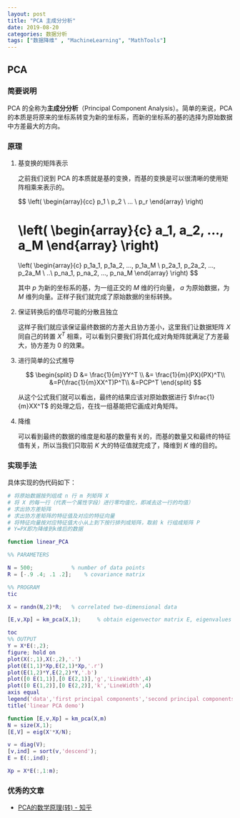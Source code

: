 ```yaml
---
layout: post
title: "PCA 主成分分析"
date: 2019-08-20
categories: 数据分析
tags: ["数据降维" , "MachineLearning", "MathTools"]
---
```

## PCA
### 简要说明
PCA 的全称为**主成分分析**（Principal Component Analysis）。简单的来说，PCA 的本质是将原来的坐标系转变为新的坐标系，而新的坐标系的基的选择为原始数据中方差最大的方向。
<!--more-->

### 原理
1. 基变换的矩阵表示

	之前我们说到 PCA 的本质就是基的变换，而基的变换是可以很清晰的使用矩阵相乘来表示的。

	$$
	\left( 
	\begin{array}{cc} 
	p_1 \\
	p_2 \\
	... \\
	p_r 
	\end{array}
	\right)

	\left(
	\begin{array}{c}
	a_1, a_2, ..., a_M
	\end{array} 
	\right)
	=
	\left(
	\begin{array}{c}
	p_1a_1, p_1a_2, ..., p_1a_M \\ 
	p_2a_1, p_2a_2, ..., p_2a_M \\
	..\\
	p_na_1, p_na_2, ..., p_na_M
	\end{array} 
	\right)
	$$

	其中 $p$ 为新的坐标系的基，为一组正交的 $M$ 维的行向量， $a$ 为原始数据，为 $M$ 维列向量。正样子我们就完成了原始数据的坐标转换。

2. 保证转换后的值尽可能的分散且独立

	这样子我们就应该保证最终数据的方差大且协方差小，这里我们让数据矩阵 $X$ 同自己的转置 $X^T$ 相乘，可以看到只要我们将其化成对角矩阵就满足了方差最大，协方差为 0 的效果。

3. 进行简单的公式推导

	$$
	\begin{split}
	D &= \frac{1}{m}YY^T \\
	&= \frac{1}{m}(PX)(PX)^T\\
	&=P(\frac{1}{m}XX^T)P^T\\
	&=PCP^T
	\end{split}
	$$

	从这个公式我们就可以看出，最终的结果应该对原始数据进行 $\frac{1}{m}XX^T$ 的处理之后，在找一组基能把它画成对角矩阵。

4. 降维

	可以看到最终的数据的维度是和基的数量有关的，而基的数量又和最终的特征值有关，所以当我们只取前 $K$ 大的特征值就完成了，降维到 $K$ 维的目的。

### 实现手法
具体实现的伪代码如下：

```bash
# 将原始数据按列组成 n 行 m 列矩阵 X
# 将 X 的每一行（代表一个属性字段）进行零均值化，即减去这一行的均值）
# 求出协方差矩阵
# 求出协方差矩阵的特征值及对应的特征向量
# 将特征向量按对应特征值大小从上到下按行排列成矩阵，取前 k 行组成矩阵 P
# Y=PX即为降维到k维后的数据
```

```matlab
function linear_PCA 

%% PARAMETERS

N = 500;			% number of data points
R = [-.9 .4; .1 .2];	% covariance matrix

%% PROGRAM
tic

X = randn(N,2)*R;	% correlated two-dimensional data

[E,v,Xp] = km_pca(X,1);		% obtain eigenvector matrix E, eigenvalues v and principal components Xp

toc
%% OUTPUT
Y = X*E(:,2);
figure; hold on
plot(X(:,1),X(:,2),'.')
plot(E(1,1)*Xp,E(2,1)*Xp,'.r')
plot(E(1,2)*Y,E(2,2)*Y,'.b')
plot([0 E(1,1)],[0 E(2,1)],'g','LineWidth',4)
plot([0 E(1,2)],[0 E(2,2)],'k','LineWidth',4)
axis equal
legend('data','first principal components','second principal components','first principal direction','second principal direction')
title('linear PCA demo')

function [E,v,Xp] = km_pca(X,m)
N = size(X,1);
[E,V] = eig(X'*X/N);

v = diag(V);
[v,ind] = sort(v,'descend');
E = E(:,ind);

Xp = X*E(:,1:m);
```

### 优秀的文章
- [PCA的数学原理(转) - 知乎](https://zhuanlan.zhihu.com/p/21580949)
